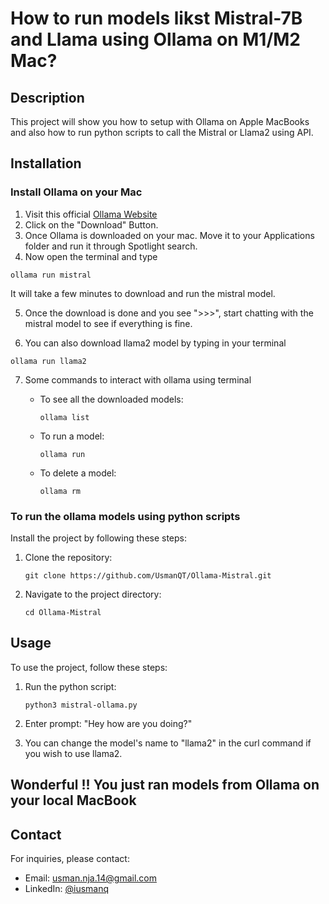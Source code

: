 # How to run models likst Mistral-7B and Llama using Ollama on M1/M2 Mac?


## Description
This project will show you how to setup with Ollama on Apple MacBooks and also how to run python scripts to call the Mistral or Llama2 using API.

## Installation

### Install Ollama on your Mac

1. Visit this official [Ollama Website](https://ollama.com/blog)
2. Click on the "Download" Button.
3. Once Ollama is downloaded on your mac. Move it to your Applications folder and run it through Spotlight search.
4. Now open the terminal and type 
```
ollama run mistral
```
It will take a few minutes to download and run the mistral model.

5. Once the download is done and you see ">>>", start chatting with the mistral model to see if everything is fine.

6. You can also download llama2 model by typing in your terminal
```
ollama run llama2
```
7. Some commands to interact with ollama using terminal

    - To see all the downloaded models: 
        ```
        ollama list
        ```
    - To run a model:
        ```
        ollama run
        ```
    - To delete a model:
        ```
        ollama rm
        ```

### To run the ollama models using python scripts

Install the project by following these steps: 
1. Clone the repository: 
    ```
    git clone https://github.com/UsmanQT/Ollama-Mistral.git
    ```
2. Navigate to the project directory:
    ```
    cd Ollama-Mistral
    ```
## Usage
To use the project, follow these steps:
1. Run the python script:
    ```
    python3 mistral-ollama.py
    ```
2. Enter prompt: "Hey how are you doing?"

3. You can change the model's name to "llama2" in the curl command if you wish to use llama2.

## Wonderful !! You just ran models from Ollama on your local MacBook

## Contact
For inquiries, please contact:
- Email: usman.nja.14@gmail.com
- LinkedIn: [@iusmanq](https://www.linkedin.com/in/iusmanq/)

